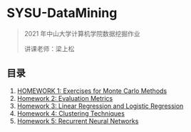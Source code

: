 # SYSU-DataMining

> 2021 年中山大学计算机学院数据挖掘作业
> 
> 讲课老师：梁上松

## 目录

1. [HOMEWORK 1: Exercises for Monte Carlo Methods](001/homework1.md)
2. [Homework 2: Evaluation Metrics](002/homework2.md)
3. [Homework 3: Linear Regression and Logistic Regression](003/homework3.md)
4. [Homework 4: Clustering Techniques](004/homework4.md)
5. [Homework 5: Recurrent Neural Networks](005/homework5.md)